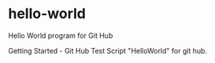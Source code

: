 # hello-world
Hello World program for Git Hub

Getting Started - Git Hub
Test Script "HelloWorld" for git hub.
